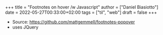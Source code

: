 +++
title = "Footnotes on hover /w Javascript"
author = ["Daniel Biasiotto"]
date = 2022-05-27T00:33:00+02:00
tags = ["til", "web"]
draft = false
+++

-   Source: <https://github.com/mattgemmell/footnotes-popover>
-   uses JQuery
